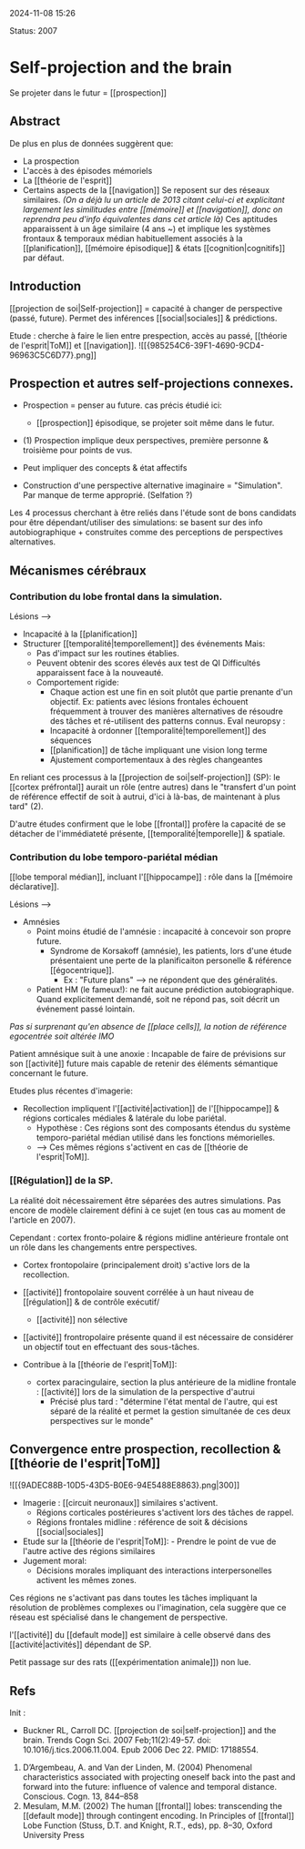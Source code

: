 2024-11-08 15:26

Status: 2007


# Self-projection and the brain

Se projeter dans le futur = [[prospection]] 

## Abstract
De plus en plus de données suggèrent que:
- La prospection
- L'accès à des épisodes mémoriels 
- La [[théorie de l'esprit]] 
- Certains aspects de la [[navigation]]
Se reposent sur des réseaux similaires. 
*(On a déjà lu un article de 2013 citant celui-ci et explicitant largement les similitudes entre [[mémoire]] et [[navigation]], donc on reprendra peu d'info équivalentes dans cet article là)*
Ces aptitudes apparaissent à un âge similaire (4 ans ~) et implique les systèmes frontaux & temporaux médian habituellement associés à la [[planification]], [[mémoire épisodique]] & états [[cognition|cognitifs]] par défaut. 

## Introduction 

[[projection de soi|Self-projection]] = capacité à changer de perspective (passé, future). 
Permet des inférences [[social|sociales]] & prédictions.

Etude : cherche à faire le lien entre prespection, accès au passé, [[théorie de l'esprit|ToM]]  et [[navigation]]. 
![[{985254C6-39F1-4690-9CD4-96963C5C6D77}.png]]
## Prospection et autres self-projections connexes.

- Prospection = penser au future. cas précis étudié ici:
	- [[prospection]] épisodique, se projeter soit même dans le futur. 

- (1) Prospection implique deux perspectives, première personne & troisième pour points de vus. 
- Peut impliquer des concepts & état affectifs

- Construction d'une perspective alternative imaginaire = "Simulation". Par manque de terme approprié. (Selfation ?)

Les 4 processus cherchant à être reliés dans l'étude sont de bons candidats pour être dépendant/utiliser des simulations: se basent sur des info autobiographique + construites comme des perceptions de perspectives alternatives.

## Mécanismes cérébraux

### Contribution du lobe frontal dans la simulation.
 Lésions --> 
* Incapacité à la [[planification]]
* Structurer [[temporalité|temporellement]] des événements
Mais:
	- Pas d'impact sur les routines établies.
	- Peuvent obtenir des scores élevés aux test de QI
Difficultés apparaissent face à la nouveauté. 
	- Comportement rigide:
		- Chaque action est une fin en soit plutôt que partie prenante d'un objectif. 
			Ex: patients avec lésions frontales échouent fréquemment à trouver des manières alternatives de résoudre des tâches et ré-utilisent des patterns connus.
Eval neuropsy :
		- Incapacité à ordonner [[temporalité|temporellement]] des séquences
		-  [[planification]] de tâche impliquant une vision long terme
		- Ajustement comportementaux à des règles changeantes

En reliant ces processus à la [[projection de soi|self-projection]] (SP): le [[cortex préfrontal]] aurait un rôle (entre autres) dans le "transfert d'un point de référence effectif de soit à autrui, d'ici à là-bas, de maintenant à plus tard" (2). 

D'autre études confirment que le lobe [[frontal]] profère la capacité de se détacher de l'immédiateté présente, [[temporalité|temporelle]] & spatiale. 

### Contribution du lobe temporo-pariétal médian

[[lobe temporal médian]], incluant l'[[hippocampe]] : rôle dans la [[mémoire déclarative]].

Lésions --> 
- Amnésies
	- Point moins étudié de l'amnésie : incapacité à concevoir son propre future.
		- Syndrome de Korsakoff (amnésie), les patients, lors d'une étude présentaient une perte de la planificaiton personelle & référence [[égocentrique]].
			- Ex : "Future plans" --> ne répondent que des généralités. 
	- Patient HM (le fameux!): ne fait aucune prédiction autobiographique. Quand explicitement demandé, soit ne répond pas, soit décrit un événement passé lointain.

*Pas si surprenant qu'en absence de [[place cells]], la notion de référence egocentrée soit altérée IMO*

Patient amnésique suit à une anoxie :  Incapable de faire de prévisions sur son [[activité]] future mais capable de retenir des éléments sémantique concernant le future. 

Etudes plus récentes d'imagerie:
- Recollection impliquent l'[[activité|activation]] de l'[[hippocampe]] & régions corticales médiales & latérale du lobe pariétal. 
	- Hypothèse : Ces régions sont des composants étendus du système temporo-pariétal médian utilisé dans les fonctions mémorielles. 
	- --> Ces mêmes régions s'activent en cas de [[théorie de l'esprit|ToM]].

### [[Régulation]] de la SP.

La réalité doit nécessairement être séparées des autres simulations. Pas encore de modèle clairement défini à ce sujet (en tous cas au moment de l'article en 2007).

Cependant : cortex fronto-polaire & régions midline antérieure frontale ont un rôle dans les changements entre perspectives. 

- Cortex frontopolaire (principalement droit) s'active lors de la recollection. 
- [[activité]] frontopolaire souvent corrélée à un haut niveau de [[régulation]] & de contrôle exécutif/
	- [[activité]] non sélective

- [[activité]] frontropolaire présente quand il est nécessaire de considérer un objectif tout en effectuant des sous-tâches.
- Contribue à la [[théorie de l'esprit|ToM]]:
	- cortex paracingulaire, section la plus antérieure de la midline frontale : [[activité]] lors de la simulation de la perspective d'autrui
		- Précisé plus tard : "détermine l'état mental de l'autre, qui est séparé de la réalité et permet la gestion simultanée de ces deux perspectives sur le monde"
## Convergence entre prospection, recollection & [[théorie de l'esprit|ToM]]

![[{9ADEC88B-10D5-43D5-B0E6-94E5488E8863}.png|300]]

- Imagerie : [[circuit neuronaux]] similaires s'activent. 
	- Régions corticales postérieures s'activent lors des tâches de rappel. 
	- Régions frontales midline : référence de soit & décisions [[social|sociales]] 
- Etude sur la [[théorie de l'esprit|ToM]]:
		- Prendre le point de vue de l'autre active des régions similaires
- Jugement moral:
	- Décisions morales impliquant des interactions interpersonelles activent les mêmes zones. 

Ces régions ne s'activant pas dans toutes les tâches impliquant la résolution de problèmes complexes ou l'imagination, cela suggère que ce réseau est spécialisé dans le changement de perspective. 

l'[[activité]] du [[default mode]] est similaire à celle observé dans des [[activité|activités]] dépendant de SP.

Petit passage sur des rats ([[expérimentation animale]]) non lue. 
## Refs
Init :
- Buckner RL, Carroll DC. [[projection de soi|self-projection]] and the brain. Trends Cogn Sci. 2007 Feb;11(2):49-57. doi: 10.1016/j.tics.2006.11.004. Epub 2006 Dec 22. PMID: 17188554.

1. D’Argembeau, A. and Van der Linden, M. (2004) Phenomenal characteristics associated with projecting oneself back into the past and forward into the future: influence of valence and temporal distance. Conscious. Cogn. 13, 844–858 
2. Mesulam, M.M. (2002) The human [[frontal]] lobes: transcending the [[default mode]] through contingent encoding. In Principles of [[frontal]] Lobe Function (Stuss, D.T. and Knight, R.T., eds), pp. 8–30, Oxford University Press